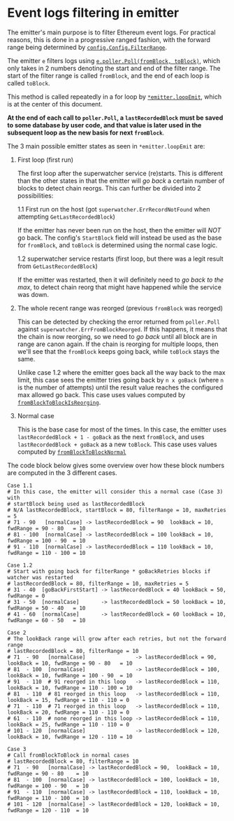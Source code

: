 <!-- markdownlint-configure-file { "MD013": { "code_blocks": false } } -->

# Event logs filtering in emitter

The emitter's main purpose is to filter Ethereum event logs.
For practical reasons, this is done in a progressive ranged fashion,
with the forward range being determined by [`config.Config.FilterRange`](../../config/config.go).

The emitter `e` filters logs using [`e.poller.Poll(fromBlock, toBlock)`](./poller.go),
which only takes in 2 numbers denoting the start and end of the filter range.
The start of the filter range is called `fromBlock`, and the end of each loop is
called `toBlock`.

This method is called repeatedly in a for loop by [`*emitter.loopEmit`](./loop_filterlogs.go),
which is at the center of this document.

**At the end of each call to `poller.Poll`, a `lastRecordedBlock` must be saved
to some database by user code, and that value is later used in the subsequent
loop as the new basis for next `fromBlock`**.

The 3 main possible emitter states as seen in `*emitter.loopEmit` are:

<!-- markdownlint-capture-->
<!-- markdownlint-disable MD013 -->

1. First loop (first run)

   The first loop after the superwatcher service (re)starts.
   This is different than the other states in that the emitter will _go back_
   a certain number of blocks to detect chain reorgs.
   This can further be divided into 2 possibilities:

   1.1 First run on the host (got `superwatcher.ErrRecordNotFound` when attempting `GetLastRecordedBlock`)

   If the emitter has never been run on the host, then the emitter will _NOT_ go back.
   The config's `StartBlock` field will instead be used as the base for `fromBlock`, and `toBlock`
   is determined using the normal case logic.

   1.2 superwatcher service restarts (first loop, but there was a legit result from `GetLastRecordedBlock`)

   If the emitter was restarted, then it will definitely need to _go back to the max_,
   to detect chain reorg that might have happened while the service was down.

2. The whole recent range was reorged (previous `fromBlock` was reorged)

   This can be detected by checking the error returned from `poller.Poll` against `superwatcher.ErrFromBlockReorged`.
   If this happens, it means that the chain is now reorging, so we need to _go back_ until all block
   are in range are canon again. If the chain is reorging for multiple loops, then we'll see that
   the `fromBlock` keeps going back, while `toBlock` stays the same.

   Unlike case 1.2 where the emitter goes back all the way back to the max limit, this case sees
   the emitter tries going back by `n x goBack` (where `n` is the number of attempts) until the
   result value reaches the configured max allowed go back.
   This case uses values computed by [`fromBlockToBlockIsReorging`](./blocknum_utils.go).

3. Normal case

   This is the base case for most of the times.
   In this case, the emitter uses `lastRecordedBlock + 1 - goBack` as the next `fromBlock`,
   and uses `lastRecordedBlock + goBack` as a new `toBlock`. This case uses values
   computed by [`fromBlockToBlockNormal`](./blocknum_utils.go)

The code block below gives some overview over how these block numbers are computed in the 3 different cases.

<!-- markdownlint-restore -->

```text
Case 1.1
# In this case, the emitter will consider this a normal case (Case 3) with
# startBlock being used as lastRecordedBlock
# N/A lastRecordedBlock, startBlock = 80, filterRange = 10, maxRetries = 5
# 71 - 90   [normalCase] -> lastRecordedBlock = 90  lookBack = 10, fwdRange = 90 - 80   = 10
# 81 - 100  [normalCase] -> lastRecordedBlock = 100 lookBack = 10, fwdRange = 100 - 90  = 10
# 91 - 110  [normalCase] -> lastRecordedBlock = 110 lookBack = 10, fwdRange = 110 - 100 = 10

Case 1.2
# Start with going back for filterRange * goBackRetries blocks if watcher was restarted
# lastRecordedBlock = 80, filterRange = 10, maxRetries = 5
# 31 - 40  [goBackFirstStart] -> lastRecordedBlock = 40 lookBack = 50, fwdRange = 0
# 31 - 50  [normalCase]       -> lastRecordedBlock = 50 lookBack = 10, fwdRange = 50 - 40   = 10
# 41 - 60  [normalCase]       -> lastRecordedBlock = 60 lookBack = 10, fwdRange = 60 - 50   = 10

Case 2
# The lookBack range will grow after each retries, but not the forward range
# lastRecordedBlock = 80, filterRange = 10
# 71  - 90   [normalCase]                -> lastRecordedBlock = 90,  lookBack = 10, fwdRange = 90 - 80   = 10
# 81  - 100  [normalCase]                -> lastRecordedBlock = 100, lookBack = 10, fwdRange = 100 - 90  = 10
# 91  - 110  # 91 reorged in this loop   -> lastRecordedBlock = 110, lookBack = 10, fwdRange = 110 - 100 = 10
# 81  - 110  # 81 reorged in this loop   -> lastRecordedBlock = 110, lookBack = 15, fwdRange = 110 - 110 = 0
# 71  - 110  # 71 reorged in this loop   -> lastRecordedBlock = 110, lookBack = 20, fwdRange = 110 - 110 = 0
# 61  - 110  # none reorged in this loop -> lastRecordedBlock = 110, lookBack = 25, fwdRange = 110 - 110 = 0
# 101 - 120  [normalCase]                -> lastRecordedBlock = 120, lookBack = 10, fwdRange = 120 - 110 = 10

Case 3
# Call fromBlockToBlock in normal cases
# lastRecordedBlock = 80, filterRange = 10
# 71  - 90   [normalCase] -> lastRecordedBlock = 90,  lookBack = 10, fwdRange = 90 - 80    = 10
# 81  - 100  [normalCase] -> lastRecordedBlock = 100, lookBack = 10, fwdRange = 100 - 90   = 10
# 91  - 110  [normalCase] -> lastRecordedBlock = 110, lookBack = 10, fwdRange = 110 - 100  = 10
# 101 - 120  [normalCase] -> lastRecordedBlock = 120, lookBack = 10, fwdRange = 120 - 110  = 10
```
